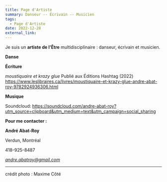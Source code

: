```yaml
---
title: Page d'Artiste
summary: Danseur -- Écrivain -- Musicien
tags:
  - Page d'Artiste
date: 2022-12-28
external_link:
---
```


Je suis un **artiste de l'Être** multidisciplinaire : danseur, écrivain et musicien.


**Danse**

**Écriture**

*moustiquaire et krazy glue*
Publié aux Éditions Hashtag (2022)
https://www.leslibraires.ca/livres/moustiquaire-et-krazy-glue-andre-abat-roy-9782924936306.html

**Musique**

Soundcloud:
https://soundcloud.com/andre-abat-roy?utm_source=clipboard&utm_medium=text&utm_campaign=social_sharing


**Pour me contacter :**


**André Abat-Roy**

Verdun, Montréal

418-925-8487

*andre.abatroy@gmail.com*

---------
crédit photo : Maxime Côté
